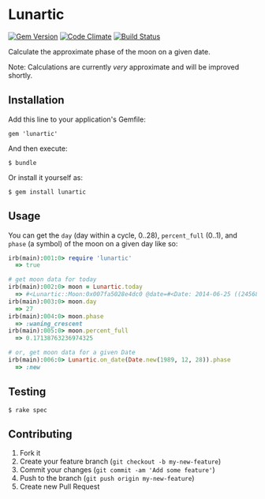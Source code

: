 # Lunartic
[![Gem Version](https://badge.fury.io/rb/lunartic.svg)](http://badge.fury.io/rb/lunartic)
[![Code Climate](https://codeclimate.com/github/brianokeefe/lunartic.png)](https://codeclimate.com/github/brianokeefe/lunartic)
[![Build
Status](https://travis-ci.org/brianokeefe/lunartic.svg?branch=v0.2.1)](https://travis-ci.org/brianokeefe/lunartic)

Calculate the approximate phase of the moon on a given date.

Note: Calculations are currently *very* approximate and will be improved shortly.

## Installation

Add this line to your application's Gemfile:

    gem 'lunartic'

And then execute:

    $ bundle

Or install it yourself as:

    $ gem install lunartic

## Usage

You can get the `day` (day within a cycle, 0..28), `percent_full` (0..1), and `phase` (a symbol) of the moon on a given day like so:

~~~ ruby
irb(main):001:0> require 'lunartic'
  => true

# get moon data for today
irb(main):002:0> moon = Lunartic.today
  => #<Lunartic::Moon:0x007fa5028e4dc0 @date=#<Date: 2014-06-25 ((2456834j,0s,0n),+0s,2299161j)>>
irb(main):003:0> moon.day
  => 27
irb(main):004:0> moon.phase
  => :waning_crescent
irb(main):005:0> moon.percent_full
  => 0.17138763236974325

# or, get moon data for a given Date
irb(main):006:0> Lunartic.on_date(Date.new(1989, 12, 28)).phase
  => :new
~~~

## Testing

    $ rake spec

## Contributing

1. Fork it
2. Create your feature branch (`git checkout -b my-new-feature`)
3. Commit your changes (`git commit -am 'Add some feature'`)
4. Push to the branch (`git push origin my-new-feature`)
5. Create new Pull Request
